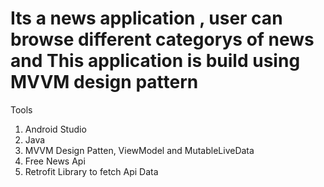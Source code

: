 # Its a news application , user can browse different categorys of news and This application is build using MVVM design pattern


Tools
1. Android Studio
2. Java
3. MVVM Design Patten, ViewModel and MutableLiveData
4. Free News Api
5. Retrofit Library to fetch Api Data
